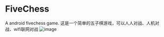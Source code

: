 # FiveChess
A android fivechess game.
这是一个简单的五子棋游戏，可以人人对战、人机对战、wifi联网对战
![image](https://github.com/lany192/FiveChess/raw/master/FiveChess/screenshot/a.png)
